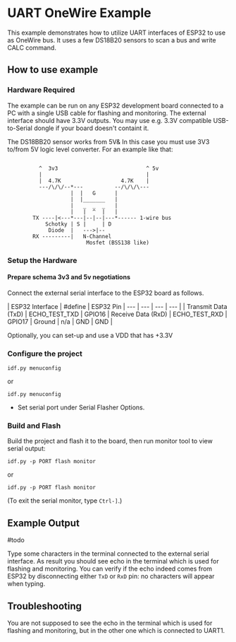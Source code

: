 # UART OneWire Example

This example demonstrates how to utilize UART interfaces of ESP32 to use as OneWire bus. It uses a few DS18B20 sensors to scan a bus and write CALC command.

## How to use example

### Hardware Required

The example can be run on any ESP32 development board connected to a PC with a single USB cable for flashing and
monitoring. The external interface should have 3.3V outputs. You may use e.g. 3.3V compatible USB-to-Serial dongle if your board doesn't containt it.

The DS18BB20 sensor works from 5V& In this case you must use 3V3 to/from 5V logic level converter. For an example like that:

```

          ^  3v3                            ^ 5v
          |                                 |
          |  4.7K                   4.7K    |
          ---/\/\/--*---          --/\/\/\---
                    |  |   G      |
                    |  |_______   |
                    |   _  _  _   |
                    |   |  ^  |   |
        TX ----|<---*---|--|--|---*------ 1-wire bus
            Schotky | S |     | D
             Diode  |   --->|--
        RX ---------|   N-Channel
                         Mosfet (BSS138 like)  
```
     

### Setup the Hardware

#### Prepare schema 3v3 and 5v negotiations

Connect the external serial interface to the ESP32 board as follows.

  | ESP32 Interface | #define | ESP32 Pin 
  | --- | --- | --- | --- |
  | Transmit Data (TxD) | ECHO_TEST_TXD | GPIO16 
  | Receive Data (RxD) | ECHO_TEST_RXD | GPIO17 
  | Ground  | n/a | GND | GND |


Optionally, you can set-up and use a VDD that has +3.3V

### Configure the project

```
idf.py menuconfig
```
or
```
idf.py menuconfig
```

* Set serial port under Serial Flasher Options.

### Build and Flash

Build the project and flash it to the board, then run monitor tool to view serial output:

```
idf.py -p PORT flash monitor
```
or
```
idf.py -p PORT flash monitor
```

(To exit the serial monitor, type ``Ctrl-]``.)

## Example Output

#todo

Type some characters in the terminal connected to the external serial interface. As result you should see echo in the
terminal which is used for flashing and monitoring. You can verify if the echo indeed comes from ESP32 by
disconnecting either `TxD` or `RxD` pin: no characters will appear when typing.

## Troubleshooting

You are not supposed to see the echo in the terminal which is used for flashing and monitoring, but in the other one
which is connected to UART1.
